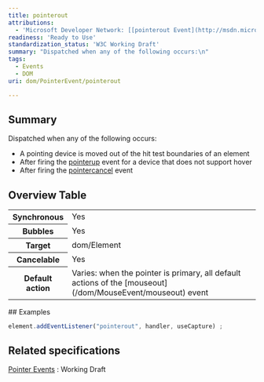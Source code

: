 ```yaml
---
title: pointerout
attributions:
  - 'Microsoft Developer Network: [[pointerout Event](http://msdn.microsoft.com/en-us/library/ie/hh771912(v=vs.85).aspx) Article]'
readiness: 'Ready to Use'
standardization_status: 'W3C Working Draft'
summary: "Dispatched when any of the following occurs:\n"
tags:
  - Events
  - DOM
uri: dom/PointerEvent/pointerout

---
```

## Summary

Dispatched when any of the following occurs:

-   A pointing device is moved out of the hit test boundaries of an element
-   After firing the [pointerup](/dom/PointerEvent/pointerup) event for a device that does not support hover
-   After firing the [pointercancel](/dom/PointerEvent/pointercancel) event

## Overview Table

<table class="wikitable">
<tr>
<th>
Synchronous

</th>
<td>
Yes

</td>
</tr>
<tr>
<th>
Bubbles

</th>
<td>
Yes

</td>
</tr>
<tr>
<th>
Target

</th>
<td>
dom/Element

</td>
</tr>
<tr>
<th>
Cancelable

</th>
<td>
Yes

</td>
</tr>
<tr>
<th>
Default action

</th>
<td>
Varies: when the pointer is primary, all default actions of the [mouseout](/dom/MouseEvent/mouseout) event

</td>
</tr>
</table>
## Examples

``` js
element.addEventListener("pointerout", handler, useCapture) ;
```

## Related specifications

[Pointer Events](http://www.w3.org/TR/pointerevents)
:   Working Draft
